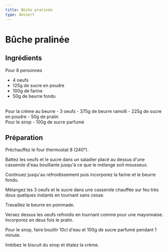 ```yaml
---
title: Bûche pralinée
type: dessert
---
```


# Bûche pralinée

<div class="ingredients" markdown="1">

## Ingrédients
 
 Pour 8 personnes
 - 4 oeufs
 - 125g de sucre en poudre
 - 100g de farine
 - 50g de beurre fondu

<br> 
 Pour la crème au beurre
 - 3 oeufs
 - 375g de beurre ramolli
 - 225g de sucre en poudre
 - 50g de pralin

 <br> 
 Pour le sirop
 - 100g de sucre parfumé 

</div>

<div class="preparation" markdown="1">

## Préparation
Préchauffez le four thermostat 8 (240°).

Battez les oeufs et le sucre dans un saladier placé au dessus d'une casserole d'eau bouillante jusqu'à ce que le mélange soit mousseux.

Continuez jusqu'au refroidissement puis incorporez la farine et le beurre fondu.

Mélangez les 3 oeufs et le sucre dans une casserole chauffée sur feu très doux quelques instants en tournant sans cesse.

Travaillez le beurre en pommade.

Versez dessus les oeufs refroidis en tournant comme pour une mayonnaise. Incorporez en deux fois le pralin.

Pour le sirop, faire bouillir 10cl d'eau et 100g de sucre parfumé pendant 1 minute.

Imbibez le biscuit du sirop et étalez la crème.

</div>